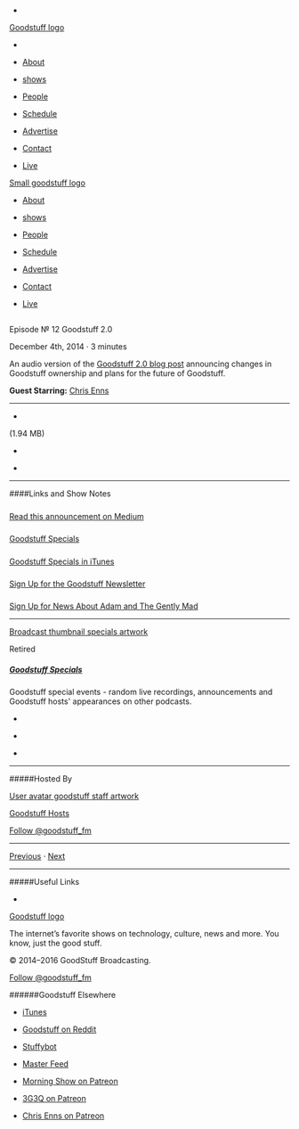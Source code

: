 

-
[Goodstuff logo](http://www.goodstuff.network/)[](/assets/goodstuff_logo-17c1fe6f378352de5d7345f76152130b.svg)

-


-  [About](/about)

-  [shows](/shows)

-  [People](/people)

-  [Schedule](/schedule)

-  [Advertise](/advertise)

-  [Contact](/contact)

-  [Live](/live)


[Small goodstuff logo](http://www.goodstuff.network/)[](/assets/small_goodstuff_logo-bf032e72b9ec41494f4d90905f1ad619.svg)


-  [About](/about)

-  [shows](/shows)

-  [People](/people)

-  [Schedule](/schedule)

-  [Advertise](/advertise)

-  [Contact](/contact)

-  [Live](/live)


##
Episode № 12
Goodstuff 2.0


December 4th, 2014
&middot;
3
minutes


An audio version of the  [Goodstuff 2.0 blog post](https://medium.com/@Goodstuff/goodstuff-2-0-e638d0b4e195) announcing changes in Goodstuff ownership and plans for the future of Goodstuff.


**Guest Starring:**
[Chris Enns](/people/chris-enns)


------------------------------


-
[](https://goodstuffs3.s3.amazonaws.com/uploads/specials-12.mp3)(1.94 MB)

-
[](http://twitter.com/intent/tweet?text=Goodstuff%20Specials%20%E2%84%96%2012%20on%20@goodstuff_fm%20-%20http://goodstuff.network/specials/12)

-
[](http://www.facebook.com/sharer/sharer.php?u=http://goodstuff.network/specials/12)


------------------------------


####Links and Show Notes

#####
[Read this announcement on Medium](https://medium.com/@Goodstuff/goodstuff-2-0-e638d0b4e195)


#####
[Goodstuff Specials](http://goodstuff.network/specials)


#####
[Goodstuff Specials in iTunes](https://itunes.apple.com/us/podcast/goodstuff-specials/id854159948?mt=2)


#####
[Sign Up for the Goodstuff Newsletter](http://goodstuff.network/newsletter)


#####
[Sign Up for News About Adam and The Gently Mad](http://avclark.com/tgm/)


------------------------------


[Broadcast thumbnail specials artwork](/specials)[](https://goodstuffs3.s3.amazonaws.com/uploads/broadcast/image/24/broadcast_thumbnail_specials_artwork.png)

Retired


##### [Goodstuff Specials](/specials)


Goodstuff special events - random live recordings, announcements and Goodstuff hosts' appearances on other podcasts.

-
[](https://itunes.apple.com/us/podcast/goodstuff-specials/id854159948?mt=2)

-
[](/specials/feed)

-
[](mailto:sponsorship+specials@goodstuff.network?subject=%5BGoodStuff%20FM%5D%20Sponsorship%20Inquiry%20for%20Goodstuff%20Specials)


------------------------------


#####Hosted By


[User avatar goodstuff staff artwork](/people/goodstuff-hosts)[](https://goodstuffs3.s3.amazonaws.com/uploads/user/avatar/38/user_avatar_goodstuff-staff_artwork.png)

[Goodstuff Hosts](/people/goodstuff-hosts)


[Follow @goodstuff_fm](https://twitter.com/goodstuff_fm)


------------------------------


[Previous](/specials/11)
&middot;
[Next](/specials/13)


------------------------------


#####Useful Links

-
[](mailto:contact+specials@goodstuff.network?subject=%5BGoodstuff%20FM%5D%20Feedback%20for%20Goodstuff%20Specials)


[Goodstuff logo](http://www.goodstuff.network/)[](/assets/goodstuff_logo-17c1fe6f378352de5d7345f76152130b.svg)


The internet’s favorite shows on technology, culture, news and more. You know, just the good stuff.


&copy; 2014&ndash;2016 GoodStuff Broadcasting.

[Follow @goodstuff_fm](https://twitter.com/goodstufffm)


######Goodstuff Elsewhere

-  [iTunes](https://itunes.apple.com/us/artist/goodstuff-fm/id843385597?mt=2)

-  [Goodstuff on Reddit](https://www.reddit.com/r/Goodstuff_fm/)

-  [Stuffybot](http://stuffybot.goodstuff.network)

-  [Master Feed](/master/feed)

-  [Morning Show on Patreon](https://www.patreon.com/morningshow)

-  [3G3Q on Patreon](https://www.patreon.com/3g3q)

-  [Chris Enns on Patreon](https://www.patreon.com/ichris)

